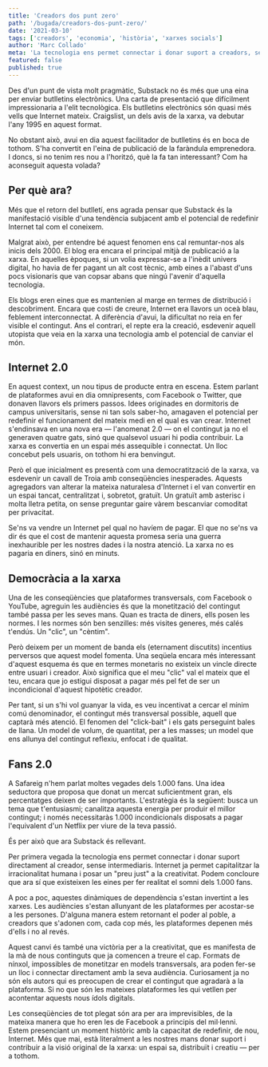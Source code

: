```yaml
---
title: 'Creadors dos punt zero'
path: '/bugada/creadors-dos-punt-zero/'
date: '2021-03-10'
tags: ['creadors', 'economia', 'història', 'xarxes socials']
author: 'Marc Collado'
meta: 'La tecnologia ens permet connectar i donar suport a creadors, sense intermediaris. Un canvi de paradigma amb el potencial de redefinir Internet.'
featured: false
published: true
---
```


Des d'un punt de vista molt pragmàtic, Substack no és més que una eina per enviar butlletins electrònics. Una carta de presentació que difícilment impressionaria a l'elit tecnològica. Els butlletins electrònics són quasi més vells que Internet mateix. Craigslist, un dels avis de la xarxa, va debutar l'any 1995 en aquest format.

No obstant això, avui en dia aquest facilitador de butlletins és en boca de tothom. S'ha convertit en l'eina de publicació de la faràndula emprenedora. I doncs, si no tenim res nou a l'horitzó, què la fa tan interessant? Com ha aconseguit aquesta volada?

## Per què ara?

Més que el retorn del butlletí, ens agrada pensar que Substack és la manifestació visible d'una tendència subjacent amb el potencial de redefinir Internet tal com el coneixem.

Malgrat això, per entendre bé aquest fenomen ens cal remuntar-nos als inicis dels 2000. El blog era encara el principal mitjà de publicació a la xarxa. En aquelles èpoques, si un volia expressar-se a l'inèdit univers digital, ho havia de fer pagant un alt cost tècnic, amb eines a l'abast d'uns pocs visionaris que van copsar abans que ningú l'avenir d'aquella tecnologia.

Els blogs eren eines que es mantenien al marge en termes de distribució i descobriment. Encara que costi de creure, Internet era llavors un oceà blau, feblement interconnectat. A diferència d'avui, la dificultat no reia en fer visible el contingut. Ans el contrari, el repte era la creació, esdevenir aquell utopista que veia en la xarxa una tecnologia amb el potencial de canviar el món.

## Internet 2.0

En aquest context, un nou tipus de producte entra en escena. Estem parlant de plataformes avui en dia omnipresents, com Facebook o Twitter, que donaven llavors els primers passos. Idees originades en dormitoris de campus universitaris, sense ni tan sols saber-ho, amagaven el potencial per redefinir el funcionament del mateix medi en el qual es van crear. Internet s'endinsava en una nova era — l'anomenat 2.0 — on el contingut ja no el generaven quatre gats, sinó que qualsevol usuari hi podia contribuir. La xarxa es convertia en un espai més assequible i connectat. Un lloc concebut pels usuaris, on tothom hi era benvingut.

Però el que inicialment es presentà com una democratització de la xarxa, va esdevenir un cavall de Troia amb conseqüències inesperades. Aquests agregadors van alterar la mateixa naturalesa d'Internet i el van convertir en un espai tancat, centralitzat i, sobretot, gratuït. Un gratuït amb asterisc i molta lletra petita, on sense preguntar gaire vàrem bescanviar comoditat per privacitat.

Se'ns va vendre un Internet pel qual no havíem de pagar. El que no se'ns va dir és que el cost de mantenir aquesta promesa seria una guerra inexhaurible per les nostres dades i la nostra atenció. La xarxa no es pagaria en diners, sinó en minuts.

## Democràcia a la xarxa

Una de les conseqüències que plataformes transversals, com Facebook o YouTube, agreguin les audiències és que la monetització del contingut també passa per les seves mans. Quan es tracta de diners, ells posen les normes. I les normes són ben senzilles: més visites generes, més calés t'endús. Un "clic", un "cèntim".

Però deixem per un moment de banda els (eternament discutits) incentius perversos que aquest model fomenta. Una seqüela encara més interessant d'aquest esquema és que en termes monetaris no existeix un vincle directe entre usuari i creador. Això significa que el meu "clic" val el mateix que el teu, encara que jo estigui disposat a pagar més pel fet de ser un incondicional d'aquest hipotètic creador.

Per tant, si un s'hi vol guanyar la vida, es veu incentivat a cercar el mínim comú denominador, el contingut més transversal possible, aquell que captarà més atenció. El fenomen del "click-bait" i els gats perseguint bales de llana. Un model de volum, de quantitat, per a les masses; un model que ens allunya del contingut reflexiu, enfocat i de qualitat.

## Fans 2.0

A Safareig n'hem parlat moltes vegades dels 1.000 fans. Una idea seductora que proposa que donat un mercat suficientment gran, els percentatges deixen de ser importants. L'estratègia és la següent: busca un tema que t'entusiasmi; canalitza aquesta energia per produir el millor contingut; i només necessitaràs 1.000 incondicionals disposats a pagar l'equivalent d'un Netflix per viure de la teva passió.

És per això que ara Substack és rellevant.

Per primera vegada la tecnologia ens permet connectar i donar suport directament al creador, sense intermediaris. Internet ja permet capitalitzar la irracionalitat humana i posar un "preu just" a la creativitat. Podem concloure que ara sí que existeixen les eines per fer realitat el somni dels 1.000 fans.

A poc a poc, aquestes dinàmiques de dependència s'estan invertint a les xarxes. Les audiències s'estan allunyant de les plataformes per acostar-se a les persones. D'alguna manera estem retornant el poder al poble, a creadors que s'adonen com, cada cop més, les plataformes depenen més d'ells i no al revés.

Aquest canvi és també una victòria per a la creativitat, que es manifesta de la mà de nous continguts que ja comencen a treure el cap. Formats de nínxol, impossibles de monetitzar en models transversals, ara poden fer-se un lloc i connectar directament amb la seva audiència. Curiosament ja no són els autors qui es preocupen de crear el contingut que agradarà a la plataforma. Si no que són les mateixes plataformes les qui vetllen per acontentar aquests nous ídols digitals.

Les conseqüències de tot plegat són ara per ara imprevisibles, de la mateixa manera que ho eren les de Facebook a principis del mil·lenni. Estem presenciant un moment històric amb la capacitat de redefinir, de nou, Internet. Més que mai, està literalment a les nostres mans donar suport i contribuir a la visió original de la xarxa: un espai sa, distribuït i creatiu — per a tothom.
